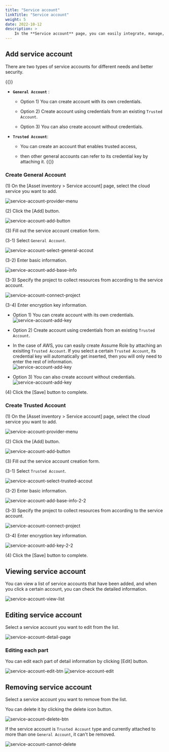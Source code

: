```yaml
---
title: "Service account"
linkTitle: "Service account"
weight: 5
date: 2022-10-12
description: >
    In the **Service account** page, you can easily integrate, manage, and track your accounts of each cloud service.
---
```


## Add service account

There are two types of service accounts for different needs and better security.	

{{<alert>}}
- __`General Account`__ :
    
  - Option 1) You can create account with its own credentials.	
    
  - Option 2) Create account using credentials from an existing `Trusted Account`.	
    
  - Option 3) You can also create account without credentials.	
    
- __`Trusted Account`__:
    
  - You can create an account that enables trusted access,
  
  - then other general accounts can refer to its credential key by attaching it.
{{</alert>}}


### Create General Account 

(1) On the [Asset inventory > Service account] page, select the cloud service you want to add.

![service-account-provider-menu](/docs/guides/getting-started/service-account-img/service-account-provider-menu-2.png)

(2) Click the [Add] button.

![service-account-add-button](/docs/guides/getting-started/service-account-img/service-account-add-button.png)

(3) Fill out the service account creation form.

(3-1) Select `General Account`.	

![service-account-select-general-accout](/docs/guides/asset-inventory/service-account-img/service-account-select-general-accout.png)

(3-2) Enter basic information.

![service-account-add-base-info](/docs/guides/getting-started/service-account-img/service-account-add-base-info.png)

(3-3) Specify the project to collect resources from according to the service account.

![service-account-connect-project](/docs/guides/getting-started/service-account-img/service-account-connect-project.png)

(3-4) Enter encryption key information.

- Option 1) You can create account with its own credentials.	
![service-account-add-key](/docs/guides/getting-started/service-account-img/service-account-add-key-1-1.png)
    
- Option 2) Create account using credentials from an existing `Trusted Account`.	
 - In the case of AWS, you can easily create Assume Role by attaching an exisiting `Trusted Account`. If you select a certain `Trusted Account`, its credential key will automatically get inserted, then you will only need to enter the rest of information.	
![service-account-add-key](/docs/guides/getting-started/service-account-img/service-account-add-key-1-2.png)
    
- Option 3) You can also create account without credentials.	
![service-account-add-key](/docs/guides/getting-started/service-account-img/service-account-add-key-1-3.png)


(4) Click the [Save] button to complete.



### Create Trusted Account 

(1) On the [Asset inventory > Service account] page, select the cloud service you want to add.

![service-account-provider-menu](/docs/guides/getting-started/service-account-img/service-account-provider-menu.png)

(2) Click the [Add] button.

![service-account-add-button](/docs/guides/getting-started/service-account-img/service-account-add-button.png)

(3) Fill out the service account creation form.

(3-1) Select `Trusted Account`.	

![service-account-select-trusted-accout](/docs/guides/asset-inventory/service-account-img/service-account-select-trusted-accout.png)

(3-2) Enter basic information.

![service-account-add-base-info-2-2](/docs/guides/getting-started/service-account-img/service-account-add-base-info-2-2.png)

(3-3) Specify the project to collect resources from according to the service account.

![service-account-connect-project](/docs/guides/getting-started/service-account-img/service-account-connect-project.png)

(3-4) Enter encryption key information.

![service-account-add-key-2-2](/docs/guides/getting-started/service-account-img/service-account-add-key-2-2.png)

(4) Click the [Save] button to complete.



## Viewing service account	

You can view a list of service accounts that have been added, and when you click a certain account, you can check the detailed information.	

![service-account-view-list](/docs/guides/asset-inventory/service-account-img/service-account-view-list.png)



## Editing service account		

Select a service account you want to edit from the list.	

![service-account-detail-page](/docs/guides/asset-inventory/service-account-img/service-account-detail-page.png)


### Editing each part

You can edit each part of detail information by clicking [Edit] button.

![service-account-edit-btn](/docs/guides/asset-inventory/service-account-img/service-account-edit-btn.png)
![service-account-edit](/docs/guides/asset-inventory/service-account-img/service-account-edit.png)



## Removing service account	

Select a service account you want to remove from the list.

You can delete it by clicking the delete icon button.

![service-account-delete-btn](/docs/guides/asset-inventory/service-account-img/service-account-delete-btn.png)

If the service account is `Trusted Account` type and currently attached to more than one `General Account`, it can't be removed.	

![service-account-cannot-delete](/docs/guides/asset-inventory/service-account-img/service-account-cannot-delete.png)
